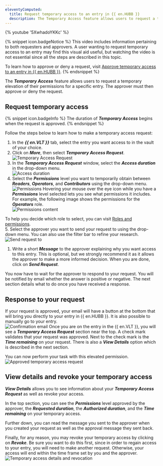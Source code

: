 ```yaml
---
eleventyComputed:
  title: Request temporary access to an entry in {{ en.HUBB }}
  description: The Temporary Access feature allows users to request a temporary elevation of their permissions for a specific entry. The approver must then approve or deny the request.  
---
```


{% youtube '5XwhadoYKKc' %}  

{% snippet icon.badgeNotice %} 
This video includes information pertaining to both requesters and approvers. A user wanting to request temporary access to an entry may find this visual aid useful, but watching the video is not essential since all the steps are described in this topic.  

To learn how to approve or deny a request, visit [Approve temporary access to an entry in {{ en.HUBB }}](/hub/web-interface/hub-overview/temporary-access/approve-temporary-access/). 
{% endsnippet %}
 
The ***Temporary Access*** feature allows users to request a temporary elevation of their permissions for a specific entry. The approver must then approve or deny the request.  

## Request temporary access 

{% snippet icon.badgeInfo %} 
The duration of ***Temporary Access*** begins when the request is approved.
{% endsnippet %}

Follow the steps below to learn how to make a temporary access request: 

1. In the ***{{ en.VLT }}*** tab, select the entry you want access to in the vault of your choice. 
1. Click on ***More***, then select ***Temporary Access Request***.  
![Temporary Access Request](https://webdevolutions.azureedge.net/docs/en/hub/Hub2016.png) 
1. In the ***Temporary Access Request*** window, select the ***Access duration*** in the drop-down menu.  
![Access duration](https://webdevolutions.azureedge.net/docs/en/hub/Hub2017.png) 
1. Select the ***Permissions*** level you want to temporarily obtain between ***Readers***, ***Operators***, and ***Contributors*** using the drop-down menu.  
![Permissions](https://webdevolutions.azureedge.net/docs/en/hub/Hub2020.png) 
Hovering your mouse over the eye icon while you have a ***Permissions*** level selected lets you see what permissions it includes. For example, the following image shows the permissions for the ***Operators*** role.  
![Permissions content](https://webdevolutions.azureedge.net/docs/en/hub/Hub2019.png)  

To help you decide which role to select, you can visit [Roles and permissions](/hub/web-interface/hub-overview/administration/configuration-security/system-permissions/roles-permissions/).  
5. Select the approver you want to send your request to using the drop-down menu. You can also use the filter bar to refine your research.  
![Send request to](https://webdevolutions.azureedge.net/docs/en/hub/Hub2021.png) 
1. Write a short ***Message*** to the approver explaining why you want access to this entry. This is optional, but we strongly recommend it as it allows the approver to make a more informed decision. When you are done, click on ***Send Request***.  

You now have to wait for the approver to respond to your request. You will be notified by email whether the answer is positive or negative. The next section details what to do once you have received a response. 

## Response to your request 

If your request is approved, your email will have a button at the bottom that will bring you directly to your entry in {{ en.HUBB }}. It is also possible to manually go to your entry.  
![Confirmation email](https://webdevolutions.azureedge.net/docs/en/hub/Hub2022.png) 
Once you are on the entry in the {{ en.VLT }}, you will see a ***Temporary Access Request*** section near the top. A check mark validates that your request was approved. Next to the check mark is the ***Time remaining*** on your request. There is also a ***View Details*** option which is described in the next section.  

You can now perform your task with this elevated permission.  
![Approved temporary access request](https://webdevolutions.azureedge.net/docs/en/hub/Hub2024.png) 

## View details and revoke your temporary access 

***View Details*** allows you to see information about your ***Temporary Access Request*** as well as revoke your access.  

In the top section, you can see the ***Permissions*** level approved by the approver, the ***Requested duration***, the ***Authorized duration***, and the ***Time remaining*** on your temporary access.  

Further down, you can read the message you sent to the approver when you created your request as well as the approval message they sent back.  

Finally, for any reason, you may revoke your temporary access by clicking on ***Revoke***. Be sure you want to do this first, since in order to regain access to your entry, you will need to make another request. Otherwise, your access will end within the time frame set by you and the approver.  
![Temporary access details and revocation](https://webdevolutions.azureedge.net/docs/en/hub/Hub2044.png) 
